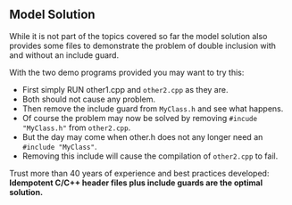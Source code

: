 ## Model Solution

While it is not part of the topics covered so far the model
solution also provides some files to demonstrate the problem
of double inclusion with and without an include guard.

With the two demo programs provided you may want to try
this:

-   First simply RUN other1.cpp and `other2.cpp` as they
    are.
-   Both should not cause any problem.
-   Then remove the include guard from `MyClass.h` and see
    what happens.
-   Of course the problem may now be solved by removing
    `#incude "MyClass.h"` from `other2.cpp`.
-   But the day may come when other.h does not any longer
    need an `#include "MyClass"`.
-   Removing this include will cause the compilation of
    `other2.cpp` to fail.

Trust more than 40 years of experience and best practices
developed:\
**Idempotent C/C++ header files plus include guards are the
optimal solution.**
